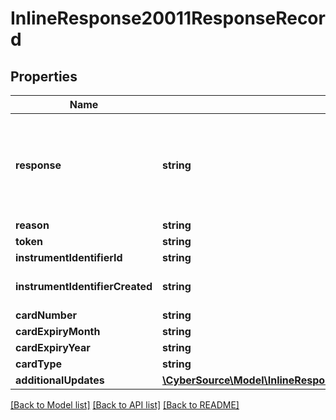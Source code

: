 # InlineResponse20011ResponseRecord

## Properties
Name | Type | Description | Notes
------------ | ------------- | ------------- | -------------
**response** | **string** | Valid Values:   * NAN   * NED   * ACL   * CCH   * CUR   * NUP   * UNA   * ERR   * DEC | [optional] 
**reason** | **string** |  | [optional] 
**token** | **string** |  | [optional] 
**instrumentIdentifierId** | **string** |  | [optional] 
**instrumentIdentifierCreated** | **string** | Valid Values:   * true   * false | [optional] 
**cardNumber** | **string** |  | [optional] 
**cardExpiryMonth** | **string** |  | [optional] 
**cardExpiryYear** | **string** |  | [optional] 
**cardType** | **string** |  | [optional] 
**additionalUpdates** | [**\CyberSource\Model\InlineResponse20011ResponseRecordAdditionalUpdates[]**](InlineResponse20011ResponseRecordAdditionalUpdates.md) |  | [optional] 

[[Back to Model list]](../README.md#documentation-for-models) [[Back to API list]](../README.md#documentation-for-api-endpoints) [[Back to README]](../README.md)


